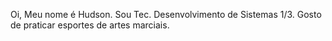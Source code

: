Oi, Meu nome é Hudson.
Sou Tec. Desenvolvimento de Sistemas 1/3.
Gosto de praticar esportes de artes marciais.
<!---
Hudson-Physics/Hudson-Physics is a ✨ special ✨ repository because its `README.md` (this file) appears on your GitHub profile.
You can click the Preview link to take a look at your changes.
--->
